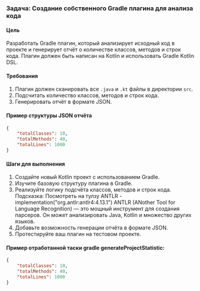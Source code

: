 ### Задача: Создание собственного Gradle плагина для анализа кода

#### Цель

Разработать Gradle плагин, который анализирует исходный код в проекте и генерирует отчёт о количестве классов, методов и строк кода. Плагин должен быть написан на Kotlin и использовать Gradle Kotlin DSL.

#### Требования

1. Плагин должен сканировать все `.java` и `.kt` файлы в директории `src`.
2. Подсчитать количество классов, методов и строк кода.
3. Генерировать отчёт в формате JSON.

#### Пример структуры JSON отчёта

```json
{
    "totalClasses": 10,
    "totalMethods": 40,
    "totalLines": 1000
}
```

#### Шаги для выполнения

1. Создайте новый Kotlin проект с использованием Gradle.
2. Изучите базовую структуру плагина в Gradle.
3. Реализуйте логику подсчёта классов, методов и строк кода.
Подсказка: Посмотреть на тулзу ANTLR - implementation("org.antlr:antlr4:4.13.1")
ANTLR (ANother Tool for Language Recognition) — это мощный инструмент для создания парсеров. Он может анализировать Java, Kotlin и множество других языков.
4. Добавьте возможность генерации отчёта в формате JSON.
5. Протестируйте ваш плагин на тестовом проекте.

#### Пример отработанной таски gradle generateProjectStatistic:

```json
{
    "totalClasses": 10,
    "totalMethods": 40,
    "totalLines": 1000
}
```